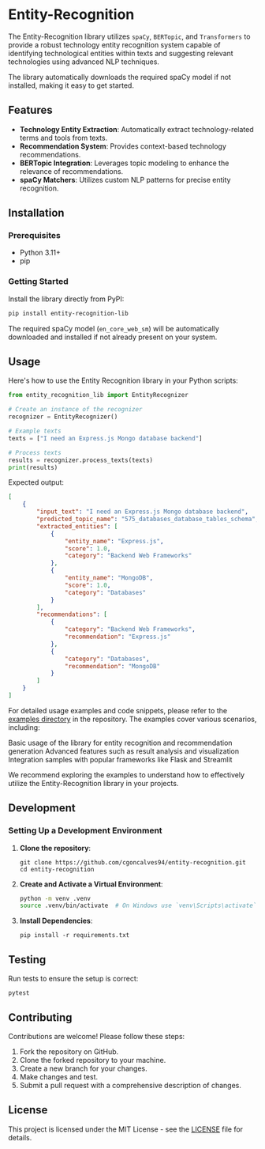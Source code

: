 # Entity-Recognition

The Entity-Recognition library utilizes `spaCy`, `BERTopic`, and `Transformers` to provide a robust technology entity recognition system capable of identifying technological entities within texts and suggesting relevant technologies using advanced NLP techniques.

The library automatically downloads the required spaCy model if not installed, making it easy to get started.


## Features

- **Technology Entity Extraction**: Automatically extract technology-related terms and tools from texts.
- **Recommendation System**: Provides context-based technology recommendations.
- **BERTopic Integration**: Leverages topic modeling to enhance the relevance of recommendations.
- **spaCy Matchers**: Utilizes custom NLP patterns for precise entity recognition.

## Installation

### Prerequisites

- Python 3.11+
- pip

### Getting Started

Install the library directly from PyPI:

```bash
pip install entity-recognition-lib
```

The required spaCy model (`en_core_web_sm`) will be automatically downloaded and installed if not already present on your system.



Usage
-----

Here's how to use the Entity Recognition library in your Python scripts:

```python
from entity_recognition_lib import EntityRecognizer

# Create an instance of the recognizer
recognizer = EntityRecognizer()

# Example texts
texts = ["I need an Express.js Mongo database backend"]

# Process texts
results = recognizer.process_texts(texts)
print(results)
```
Expected output:

```json
[
    {
        "input_text": "I need an Express.js Mongo database backend",
        "predicted_topic_name": "575_databases_database_tables_schema",
        "extracted_entities": [
            {
                "entity_name": "Express.js",
                "score": 1.0,
                "category": "Backend Web Frameworks"
            },
            {
                "entity_name": "MongoDB",
                "score": 1.0,
                "category": "Databases"
            }
        ],
        "recommendations": [
            {
                "category": "Backend Web Frameworks",
                "recommendation": "Express.js"
            },
            {
                "category": "Databases",
                "recommendation": "MongoDB"
            }
        ]
    }
]
```

For detailed usage examples and code snippets, please refer to the [examples directory](examples/README.md) in the repository.
The examples cover various scenarios, including:

Basic usage of the library for entity recognition and recommendation generation
Advanced features such as result analysis and visualization
Integration samples with popular frameworks like Flask and Streamlit

We recommend exploring the examples to understand how to effectively utilize the Entity-Recognition library in your projects.

## Development

### Setting Up a Development Environment

1. **Clone the repository**:
   ```
   git clone https://github.com/cgoncalves94/entity-recognition.git
   cd entity-recognition
   ```
2. **Create and Activate a Virtual Environment**:
   ```bash
   python -m venv .venv
   source .venv/bin/activate  # On Windows use `venv\Scripts\activate`
   ```
3. **Install Dependencies**:
    ```
    pip install -r requirements.txt
    ```


## Testing

Run tests to ensure the setup is correct:

```
pytest
```

## Contributing

Contributions are welcome! Please follow these steps:

1. Fork the repository on GitHub.
2. Clone the forked repository to your machine.
3. Create a new branch for your changes.
4. Make changes and test.
5. Submit a pull request with a comprehensive description of changes.

## License

This project is licensed under the MIT License - see the [LICENSE](LICENSE) file for details.


